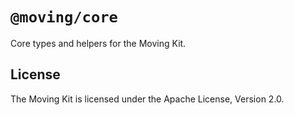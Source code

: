 # `@moving/core`

Core types and helpers for the Moving Kit.

## License

The Moving Kit is licensed under the Apache License, Version 2.0.
